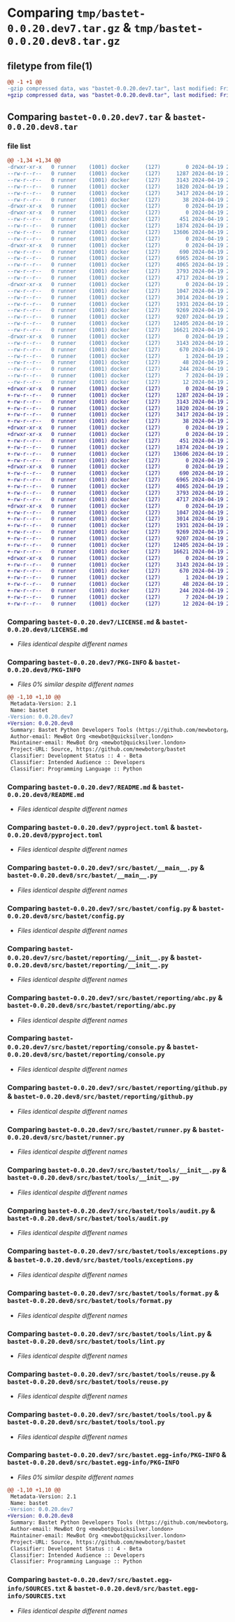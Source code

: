 # Comparing `tmp/bastet-0.0.20.dev7.tar.gz` & `tmp/bastet-0.0.20.dev8.tar.gz`

## filetype from file(1)

```diff
@@ -1 +1 @@
-gzip compressed data, was "bastet-0.0.20.dev7.tar", last modified: Fri Apr 19 21:37:59 2024, max compression
+gzip compressed data, was "bastet-0.0.20.dev8.tar", last modified: Fri Apr 19 21:39:39 2024, max compression
```

## Comparing `bastet-0.0.20.dev7.tar` & `bastet-0.0.20.dev8.tar`

### file list

```diff
@@ -1,34 +1,34 @@
-drwxr-xr-x   0 runner    (1001) docker     (127)        0 2024-04-19 21:37:59.264308 bastet-0.0.20.dev7/
--rw-r--r--   0 runner    (1001) docker     (127)     1287 2024-04-19 21:37:52.000000 bastet-0.0.20.dev7/LICENSE.md
--rw-r--r--   0 runner    (1001) docker     (127)     3143 2024-04-19 21:37:59.264308 bastet-0.0.20.dev7/PKG-INFO
--rw-r--r--   0 runner    (1001) docker     (127)     1820 2024-04-19 21:37:52.000000 bastet-0.0.20.dev7/README.md
--rw-r--r--   0 runner    (1001) docker     (127)     3417 2024-04-19 21:37:52.000000 bastet-0.0.20.dev7/pyproject.toml
--rw-r--r--   0 runner    (1001) docker     (127)       38 2024-04-19 21:37:59.264308 bastet-0.0.20.dev7/setup.cfg
-drwxr-xr-x   0 runner    (1001) docker     (127)        0 2024-04-19 21:37:59.256308 bastet-0.0.20.dev7/src/
-drwxr-xr-x   0 runner    (1001) docker     (127)        0 2024-04-19 21:37:59.260308 bastet-0.0.20.dev7/src/bastet/
--rw-r--r--   0 runner    (1001) docker     (127)      451 2024-04-19 21:37:52.000000 bastet-0.0.20.dev7/src/bastet/__init__.py
--rw-r--r--   0 runner    (1001) docker     (127)     1874 2024-04-19 21:37:52.000000 bastet-0.0.20.dev7/src/bastet/__main__.py
--rw-r--r--   0 runner    (1001) docker     (127)    13606 2024-04-19 21:37:52.000000 bastet-0.0.20.dev7/src/bastet/config.py
--rw-r--r--   0 runner    (1001) docker     (127)        0 2024-04-19 21:37:52.000000 bastet-0.0.20.dev7/src/bastet/py.typed
-drwxr-xr-x   0 runner    (1001) docker     (127)        0 2024-04-19 21:37:59.260308 bastet-0.0.20.dev7/src/bastet/reporting/
--rw-r--r--   0 runner    (1001) docker     (127)      690 2024-04-19 21:37:52.000000 bastet-0.0.20.dev7/src/bastet/reporting/__init__.py
--rw-r--r--   0 runner    (1001) docker     (127)     6965 2024-04-19 21:37:52.000000 bastet-0.0.20.dev7/src/bastet/reporting/abc.py
--rw-r--r--   0 runner    (1001) docker     (127)     4065 2024-04-19 21:37:52.000000 bastet-0.0.20.dev7/src/bastet/reporting/console.py
--rw-r--r--   0 runner    (1001) docker     (127)     3793 2024-04-19 21:37:52.000000 bastet-0.0.20.dev7/src/bastet/reporting/github.py
--rw-r--r--   0 runner    (1001) docker     (127)     4717 2024-04-19 21:37:52.000000 bastet-0.0.20.dev7/src/bastet/runner.py
-drwxr-xr-x   0 runner    (1001) docker     (127)        0 2024-04-19 21:37:59.264308 bastet-0.0.20.dev7/src/bastet/tools/
--rw-r--r--   0 runner    (1001) docker     (127)     1047 2024-04-19 21:37:52.000000 bastet-0.0.20.dev7/src/bastet/tools/__init__.py
--rw-r--r--   0 runner    (1001) docker     (127)     3014 2024-04-19 21:37:52.000000 bastet-0.0.20.dev7/src/bastet/tools/audit.py
--rw-r--r--   0 runner    (1001) docker     (127)     1931 2024-04-19 21:37:52.000000 bastet-0.0.20.dev7/src/bastet/tools/exceptions.py
--rw-r--r--   0 runner    (1001) docker     (127)     9269 2024-04-19 21:37:52.000000 bastet-0.0.20.dev7/src/bastet/tools/format.py
--rw-r--r--   0 runner    (1001) docker     (127)     9207 2024-04-19 21:37:52.000000 bastet-0.0.20.dev7/src/bastet/tools/lint.py
--rw-r--r--   0 runner    (1001) docker     (127)    12405 2024-04-19 21:37:52.000000 bastet-0.0.20.dev7/src/bastet/tools/reuse.py
--rw-r--r--   0 runner    (1001) docker     (127)    16621 2024-04-19 21:37:52.000000 bastet-0.0.20.dev7/src/bastet/tools/tool.py
-drwxr-xr-x   0 runner    (1001) docker     (127)        0 2024-04-19 21:37:59.264308 bastet-0.0.20.dev7/src/bastet.egg-info/
--rw-r--r--   0 runner    (1001) docker     (127)     3143 2024-04-19 21:37:59.000000 bastet-0.0.20.dev7/src/bastet.egg-info/PKG-INFO
--rw-r--r--   0 runner    (1001) docker     (127)      670 2024-04-19 21:37:59.000000 bastet-0.0.20.dev7/src/bastet.egg-info/SOURCES.txt
--rw-r--r--   0 runner    (1001) docker     (127)        1 2024-04-19 21:37:59.000000 bastet-0.0.20.dev7/src/bastet.egg-info/dependency_links.txt
--rw-r--r--   0 runner    (1001) docker     (127)       48 2024-04-19 21:37:59.000000 bastet-0.0.20.dev7/src/bastet.egg-info/entry_points.txt
--rw-r--r--   0 runner    (1001) docker     (127)      244 2024-04-19 21:37:59.000000 bastet-0.0.20.dev7/src/bastet.egg-info/requires.txt
--rw-r--r--   0 runner    (1001) docker     (127)        7 2024-04-19 21:37:59.000000 bastet-0.0.20.dev7/src/bastet.egg-info/top_level.txt
--rw-r--r--   0 runner    (1001) docker     (127)       12 2024-04-19 21:37:54.000000 bastet-0.0.20.dev7/version
+drwxr-xr-x   0 runner    (1001) docker     (127)        0 2024-04-19 21:39:39.347373 bastet-0.0.20.dev8/
+-rw-r--r--   0 runner    (1001) docker     (127)     1287 2024-04-19 21:39:32.000000 bastet-0.0.20.dev8/LICENSE.md
+-rw-r--r--   0 runner    (1001) docker     (127)     3143 2024-04-19 21:39:39.347373 bastet-0.0.20.dev8/PKG-INFO
+-rw-r--r--   0 runner    (1001) docker     (127)     1820 2024-04-19 21:39:32.000000 bastet-0.0.20.dev8/README.md
+-rw-r--r--   0 runner    (1001) docker     (127)     3417 2024-04-19 21:39:32.000000 bastet-0.0.20.dev8/pyproject.toml
+-rw-r--r--   0 runner    (1001) docker     (127)       38 2024-04-19 21:39:39.347373 bastet-0.0.20.dev8/setup.cfg
+drwxr-xr-x   0 runner    (1001) docker     (127)        0 2024-04-19 21:39:39.339372 bastet-0.0.20.dev8/src/
+drwxr-xr-x   0 runner    (1001) docker     (127)        0 2024-04-19 21:39:39.343372 bastet-0.0.20.dev8/src/bastet/
+-rw-r--r--   0 runner    (1001) docker     (127)      451 2024-04-19 21:39:32.000000 bastet-0.0.20.dev8/src/bastet/__init__.py
+-rw-r--r--   0 runner    (1001) docker     (127)     1874 2024-04-19 21:39:32.000000 bastet-0.0.20.dev8/src/bastet/__main__.py
+-rw-r--r--   0 runner    (1001) docker     (127)    13606 2024-04-19 21:39:32.000000 bastet-0.0.20.dev8/src/bastet/config.py
+-rw-r--r--   0 runner    (1001) docker     (127)        0 2024-04-19 21:39:32.000000 bastet-0.0.20.dev8/src/bastet/py.typed
+drwxr-xr-x   0 runner    (1001) docker     (127)        0 2024-04-19 21:39:39.343372 bastet-0.0.20.dev8/src/bastet/reporting/
+-rw-r--r--   0 runner    (1001) docker     (127)      690 2024-04-19 21:39:32.000000 bastet-0.0.20.dev8/src/bastet/reporting/__init__.py
+-rw-r--r--   0 runner    (1001) docker     (127)     6965 2024-04-19 21:39:32.000000 bastet-0.0.20.dev8/src/bastet/reporting/abc.py
+-rw-r--r--   0 runner    (1001) docker     (127)     4065 2024-04-19 21:39:32.000000 bastet-0.0.20.dev8/src/bastet/reporting/console.py
+-rw-r--r--   0 runner    (1001) docker     (127)     3793 2024-04-19 21:39:32.000000 bastet-0.0.20.dev8/src/bastet/reporting/github.py
+-rw-r--r--   0 runner    (1001) docker     (127)     4717 2024-04-19 21:39:32.000000 bastet-0.0.20.dev8/src/bastet/runner.py
+drwxr-xr-x   0 runner    (1001) docker     (127)        0 2024-04-19 21:39:39.343372 bastet-0.0.20.dev8/src/bastet/tools/
+-rw-r--r--   0 runner    (1001) docker     (127)     1047 2024-04-19 21:39:32.000000 bastet-0.0.20.dev8/src/bastet/tools/__init__.py
+-rw-r--r--   0 runner    (1001) docker     (127)     3014 2024-04-19 21:39:32.000000 bastet-0.0.20.dev8/src/bastet/tools/audit.py
+-rw-r--r--   0 runner    (1001) docker     (127)     1931 2024-04-19 21:39:32.000000 bastet-0.0.20.dev8/src/bastet/tools/exceptions.py
+-rw-r--r--   0 runner    (1001) docker     (127)     9269 2024-04-19 21:39:32.000000 bastet-0.0.20.dev8/src/bastet/tools/format.py
+-rw-r--r--   0 runner    (1001) docker     (127)     9207 2024-04-19 21:39:32.000000 bastet-0.0.20.dev8/src/bastet/tools/lint.py
+-rw-r--r--   0 runner    (1001) docker     (127)    12405 2024-04-19 21:39:32.000000 bastet-0.0.20.dev8/src/bastet/tools/reuse.py
+-rw-r--r--   0 runner    (1001) docker     (127)    16621 2024-04-19 21:39:32.000000 bastet-0.0.20.dev8/src/bastet/tools/tool.py
+drwxr-xr-x   0 runner    (1001) docker     (127)        0 2024-04-19 21:39:39.343372 bastet-0.0.20.dev8/src/bastet.egg-info/
+-rw-r--r--   0 runner    (1001) docker     (127)     3143 2024-04-19 21:39:39.000000 bastet-0.0.20.dev8/src/bastet.egg-info/PKG-INFO
+-rw-r--r--   0 runner    (1001) docker     (127)      670 2024-04-19 21:39:39.000000 bastet-0.0.20.dev8/src/bastet.egg-info/SOURCES.txt
+-rw-r--r--   0 runner    (1001) docker     (127)        1 2024-04-19 21:39:39.000000 bastet-0.0.20.dev8/src/bastet.egg-info/dependency_links.txt
+-rw-r--r--   0 runner    (1001) docker     (127)       48 2024-04-19 21:39:39.000000 bastet-0.0.20.dev8/src/bastet.egg-info/entry_points.txt
+-rw-r--r--   0 runner    (1001) docker     (127)      244 2024-04-19 21:39:39.000000 bastet-0.0.20.dev8/src/bastet.egg-info/requires.txt
+-rw-r--r--   0 runner    (1001) docker     (127)        7 2024-04-19 21:39:39.000000 bastet-0.0.20.dev8/src/bastet.egg-info/top_level.txt
+-rw-r--r--   0 runner    (1001) docker     (127)       12 2024-04-19 21:39:34.000000 bastet-0.0.20.dev8/version
```

### Comparing `bastet-0.0.20.dev7/LICENSE.md` & `bastet-0.0.20.dev8/LICENSE.md`

 * *Files identical despite different names*

### Comparing `bastet-0.0.20.dev7/PKG-INFO` & `bastet-0.0.20.dev8/PKG-INFO`

 * *Files 0% similar despite different names*

```diff
@@ -1,10 +1,10 @@
 Metadata-Version: 2.1
 Name: bastet
-Version: 0.0.20.dev7
+Version: 0.0.20.dev8
 Summary: Bastet Python Developers Tools (https://github.com/mewbotorg/bastet)
 Author-email: MewBot Org <mewbot@quicksilver.london>
 Maintainer-email: MewBot Org <mewbot@quicksilver.london>
 Project-URL: Source, https://github.com/mewbotorg/bastet
 Classifier: Development Status :: 4 - Beta
 Classifier: Intended Audience :: Developers
 Classifier: Programming Language :: Python
```

### Comparing `bastet-0.0.20.dev7/README.md` & `bastet-0.0.20.dev8/README.md`

 * *Files identical despite different names*

### Comparing `bastet-0.0.20.dev7/pyproject.toml` & `bastet-0.0.20.dev8/pyproject.toml`

 * *Files identical despite different names*

### Comparing `bastet-0.0.20.dev7/src/bastet/__main__.py` & `bastet-0.0.20.dev8/src/bastet/__main__.py`

 * *Files identical despite different names*

### Comparing `bastet-0.0.20.dev7/src/bastet/config.py` & `bastet-0.0.20.dev8/src/bastet/config.py`

 * *Files identical despite different names*

### Comparing `bastet-0.0.20.dev7/src/bastet/reporting/__init__.py` & `bastet-0.0.20.dev8/src/bastet/reporting/__init__.py`

 * *Files identical despite different names*

### Comparing `bastet-0.0.20.dev7/src/bastet/reporting/abc.py` & `bastet-0.0.20.dev8/src/bastet/reporting/abc.py`

 * *Files identical despite different names*

### Comparing `bastet-0.0.20.dev7/src/bastet/reporting/console.py` & `bastet-0.0.20.dev8/src/bastet/reporting/console.py`

 * *Files identical despite different names*

### Comparing `bastet-0.0.20.dev7/src/bastet/reporting/github.py` & `bastet-0.0.20.dev8/src/bastet/reporting/github.py`

 * *Files identical despite different names*

### Comparing `bastet-0.0.20.dev7/src/bastet/runner.py` & `bastet-0.0.20.dev8/src/bastet/runner.py`

 * *Files identical despite different names*

### Comparing `bastet-0.0.20.dev7/src/bastet/tools/__init__.py` & `bastet-0.0.20.dev8/src/bastet/tools/__init__.py`

 * *Files identical despite different names*

### Comparing `bastet-0.0.20.dev7/src/bastet/tools/audit.py` & `bastet-0.0.20.dev8/src/bastet/tools/audit.py`

 * *Files identical despite different names*

### Comparing `bastet-0.0.20.dev7/src/bastet/tools/exceptions.py` & `bastet-0.0.20.dev8/src/bastet/tools/exceptions.py`

 * *Files identical despite different names*

### Comparing `bastet-0.0.20.dev7/src/bastet/tools/format.py` & `bastet-0.0.20.dev8/src/bastet/tools/format.py`

 * *Files identical despite different names*

### Comparing `bastet-0.0.20.dev7/src/bastet/tools/lint.py` & `bastet-0.0.20.dev8/src/bastet/tools/lint.py`

 * *Files identical despite different names*

### Comparing `bastet-0.0.20.dev7/src/bastet/tools/reuse.py` & `bastet-0.0.20.dev8/src/bastet/tools/reuse.py`

 * *Files identical despite different names*

### Comparing `bastet-0.0.20.dev7/src/bastet/tools/tool.py` & `bastet-0.0.20.dev8/src/bastet/tools/tool.py`

 * *Files identical despite different names*

### Comparing `bastet-0.0.20.dev7/src/bastet.egg-info/PKG-INFO` & `bastet-0.0.20.dev8/src/bastet.egg-info/PKG-INFO`

 * *Files 0% similar despite different names*

```diff
@@ -1,10 +1,10 @@
 Metadata-Version: 2.1
 Name: bastet
-Version: 0.0.20.dev7
+Version: 0.0.20.dev8
 Summary: Bastet Python Developers Tools (https://github.com/mewbotorg/bastet)
 Author-email: MewBot Org <mewbot@quicksilver.london>
 Maintainer-email: MewBot Org <mewbot@quicksilver.london>
 Project-URL: Source, https://github.com/mewbotorg/bastet
 Classifier: Development Status :: 4 - Beta
 Classifier: Intended Audience :: Developers
 Classifier: Programming Language :: Python
```

### Comparing `bastet-0.0.20.dev7/src/bastet.egg-info/SOURCES.txt` & `bastet-0.0.20.dev8/src/bastet.egg-info/SOURCES.txt`

 * *Files identical despite different names*

